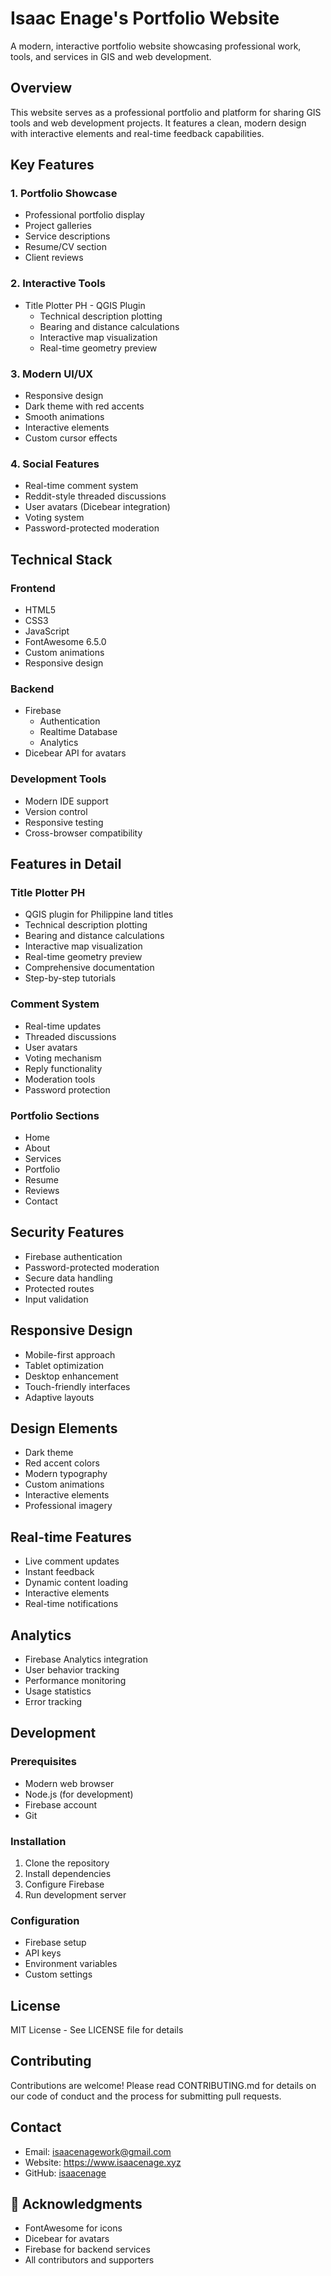 # Isaac Enage's Portfolio Website

A modern, interactive portfolio website showcasing professional work, tools, and services in GIS and web development.

## Overview

This website serves as a professional portfolio and platform for sharing GIS tools and web development projects. It features a clean, modern design with interactive elements and real-time feedback capabilities.

## Key Features

### 1. Portfolio Showcase
- Professional portfolio display
- Project galleries
- Service descriptions
- Resume/CV section
- Client reviews

### 2. Interactive Tools
- Title Plotter PH - QGIS Plugin
  - Technical description plotting
  - Bearing and distance calculations
  - Interactive map visualization
  - Real-time geometry preview

### 3. Modern UI/UX
- Responsive design
- Dark theme with red accents
- Smooth animations
- Interactive elements
- Custom cursor effects

### 4. Social Features
- Real-time comment system
- Reddit-style threaded discussions
- User avatars (Dicebear integration)
- Voting system
- Password-protected moderation

## Technical Stack

### Frontend
- HTML5
- CSS3
- JavaScript
- FontAwesome 6.5.0
- Custom animations
- Responsive design

### Backend
- Firebase
  - Authentication
  - Realtime Database
  - Analytics
- Dicebear API for avatars

### Development Tools
- Modern IDE support
- Version control
- Responsive testing
- Cross-browser compatibility

## Features in Detail

### Title Plotter PH
- QGIS plugin for Philippine land titles
- Technical description plotting
- Bearing and distance calculations
- Interactive map visualization
- Real-time geometry preview
- Comprehensive documentation
- Step-by-step tutorials

### Comment System
- Real-time updates
- Threaded discussions
- User avatars
- Voting mechanism
- Reply functionality
- Moderation tools
- Password protection

### Portfolio Sections
- Home
- About
- Services
- Portfolio
- Resume
- Reviews
- Contact

## Security Features
- Firebase authentication
- Password-protected moderation
- Secure data handling
- Protected routes
- Input validation

## Responsive Design
- Mobile-first approach
- Tablet optimization
- Desktop enhancement
- Touch-friendly interfaces
- Adaptive layouts

## Design Elements
- Dark theme
- Red accent colors
- Modern typography
- Custom animations
- Interactive elements
- Professional imagery

## Real-time Features
- Live comment updates
- Instant feedback
- Dynamic content loading
- Interactive elements
- Real-time notifications

## Analytics
- Firebase Analytics integration
- User behavior tracking
- Performance monitoring
- Usage statistics
- Error tracking

## Development

### Prerequisites
- Modern web browser
- Node.js (for development)
- Firebase account
- Git

### Installation
1. Clone the repository
2. Install dependencies
3. Configure Firebase
4. Run development server

### Configuration
- Firebase setup
- API keys
- Environment variables
- Custom settings

## License
MIT License - See LICENSE file for details

## Contributing
Contributions are welcome! Please read CONTRIBUTING.md for details on our code of conduct and the process for submitting pull requests.

## Contact
- Email: isaacenagework@gmail.com
- Website: https://www.isaacenage.xyz
- GitHub: [isaacenage](https://github.com/isaacenage)

## 🙏 Acknowledgments
- FontAwesome for icons
- Dicebear for avatars
- Firebase for backend services
- All contributors and supporters 